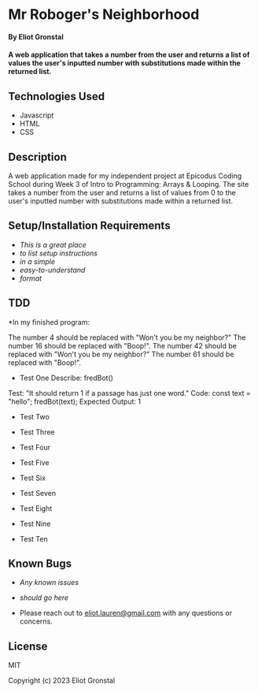 # Mr Roboger's Neighborhood

#### By Eliot Gronstal

#### A web application that takes a number from the user and returns a list of values the user's inputted number with substitutions made within the returned list.

## Technologies Used

* Javascript
* HTML
* CSS

## Description

A web application made for my independent project at Epicodus Coding School during Week 3 of Intro to Programming: Arrays & Looping. The site takes a number from the user and returns a list of values from 0 to the user's inputted number with substitutions made within a returned list.

## Setup/Installation Requirements

* _This is a great place_
* _to list setup instructions_
* _in a simple_
* _easy-to-understand_
* _format_

## TDD

*In my finished program:

The number 4 should be replaced with "Won't you be my neighbor?"
The number 16 should be replaced with "Boop!".
The number 42 should be replaced with "Won't you be my neighbor?"
The number 61 should be replaced with "Boop!".

*  Test One
Describe: fredBot()

Test: "It should return 1 if a passage has just one word."
Code:
const text = "hello";
fredBot(text);
Expected Output: 1

*  Test Two

*  Test Three

*  Test Four

*  Test Five

*  Test Six

*  Test Seven

*  Test Eight

*  Test Nine

*  Test Ten


## Known Bugs

* _Any known issues_
* _should go here_

* Please reach out to eliot.lauren@gmail.com with any questions or concerns.

## License

MIT

Copyright (c) 2023 Eliot Gronstal
